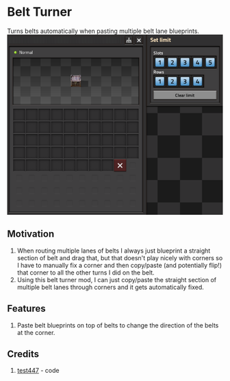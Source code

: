 # Belt Turner
Turns belts automatically when pasting multiple belt lane blueprints.
![](mod-portal/relative_gui.png)

## Motivation
1. When routing multiple lanes of belts I always just blueprint a straight section of belt and drag that, but that doesn't play nicely with corners so I have to manually fix a corner and then copy/paste (and potentially flip!) that corner to all the other turns I did on the belt.
2. Using this belt turner mod, I can just copy/paste the straight section of multiple belt lanes through corners and it gets automatically fixed.

## Features
1. Paste belt blueprints on top of belts to change the direction of the belts at the corner.

## Credits
1. [test447](https://mods.factorio.com/user/test447) - code